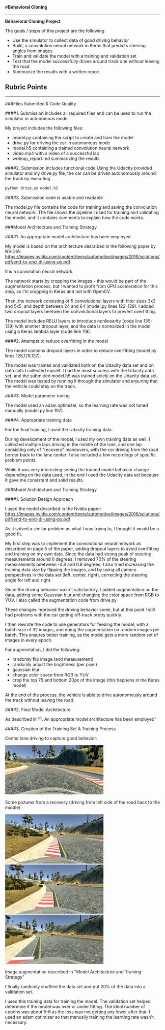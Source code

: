 #**Behavioral Cloning** 

---

**Behavioral Cloning Project**

The goals / steps of this project are the following:
* Use the simulator to collect data of good driving behavior
* Build, a convolution neural network in Keras that predicts steering angles from images
* Train and validate the model with a training and validation set
* Test that the model successfully drives around track one without leaving the road
* Summarize the results with a written report


[//]: # (Image References)

[mid]: ./examples/mid.jpg
[recovery_1]: ./examples/recovery_1.jpg
[recovery_2]: ./examples/reocovery_2.jpg
[recovery_3]: ./examples/recovery_3.jpg

## Rubric Points

---
###Files Submitted & Code Quality

####1. Submission includes all required files and can be used to run the simulator in autonomous mode

My project includes the following files:
* model.py containing the script to create and train the model
* drive.py for driving the car in autonomous mode
* model.h5 containing a trained convolution neural network 
* video.mp4 with a video of a successful lap
* writeup_report.md summarizing the results

####2. Submission includes functional code
Using the Udacity provided simulator and my drive.py file, the car can be driven autonomously around the track by executing 
```sh
python drive.py model.h5
```

####3. Submission code is usable and readable

The model.py file contains the code for training and saving the convolution neural network. The file shows the pipeline I used for training and validating the model, and it contains comments to explain how the code works.

###Model Architecture and Training Strategy

####1. An appropriate model architecture has been employed

My model is based on the architecture described in the following paper by NVIDIA: https://images.nvidia.com/content/tegra/automotive/images/2016/solutions/pdf/end-to-end-dl-using-px.pdf

It is a convolution neural network.

The network starts by cropping the images - this would be part of the augmentation process, but I wanted to profit from GPU acceleration for this step, so I'm cropping in Keras and not with OpenCV.

Then, the network consisting of 5 convolutional layers with filter sizes 3x3 and 5x5; and depth between 24 and 64 (model.py lines 122-129). I added two dropout layers beetwen the convolutional layers to prevent overfitting.

The model includes RELU layers to introduce nonlinearity (code line 135-139) with another dropout layer, and the data is normalized in the model using a Keras lambda layer (code line 119). 

####2. Attempts to reduce overfitting in the model

The model contains dropout layers in order to reduce overfitting (model.py lines 126,129,137). 

The model was trained and validated both on the Udacity data set and on data sets I collected myself. I had the most success with the Udacity data set, and the submitted model.h5 was trained solely on the Udacity data set. The model was tested by running it through the simulator and ensuring that the vehicle could stay on the track.

####3. Model parameter tuning

The model used an adam optimizer, so the learning rate was not tuned manually (model.py line 197).

####4. Appropriate training data

For the final training, I used the Udacity training data.

During development of the model, I used my own training data as well. I collected multiple laps driving in the middle of the lane, and one lap consisting only of "recovery" maneuvers, with the car driving from the road border back to the lane center. I also included a few recordings of specific problem points.

While it was very interesting seeing the trained model behavior change depending on the data used, in the end I used the Udacity data set because it gave me consistent and solid results.

###Model Architecture and Training Strategy

####1. Solution Design Approach

I used the model described in the Nvidia paper: https://images.nvidia.com/content/tegra/automotive/images/2016/solutions/pdf/end-to-end-dl-using-px.pdf

As it solved a similar problem as what I was trying to, I thought it would be a good fit.

My first step was to implement the convolutional neural network as described on page 5 of the paper, adding dropout layers to avoid overfitting and training on my own data. Since the data had strong peak of steering measurements around 0 degrees, I removed 70% of the steering measurements beetween -0.8 and 0.8 degrees. I also tried increasing the training data size by flipping the images, and by using all camera perspectives in the data set (left, center, right), correcting the steering angle for left and right.

Since the driving behavior wasn't satisfactory, I added augmentation on the data, adding some Gaussian blur and changing the color space from RGB to YUV. I also called the augmentation code from drive.py

These changes improved the driving behavior some, but at this point I still had problems with the car getting off-track pretty quickly.

I then rewrote the code to use generators for feeding the model, with a batch size of 32 images, and doing the augmentation on random images per batch. This ensures better training, as the model gets a more random set of images in every epoch.

For augmentation, I did the following:
- randomly flip image (and measurement)
- randomly adjust the brightness (per pixel)
- gaussian blur
- change color space from RGB to YUV
- crop the top 75 and bottom 20px of the image (this happens in the Keras model)

At the end of the process, the vehicle is able to drive autonomously around the track without leaving the road.

####2. Final Model Architecture

As described in "1. An appropriate model architecture has been employed"

####3. Creation of the Training Set & Training Process

Center lane driving to capture good behavior:

![center lane driving][mid]

Some pictures from a recovery (driving from left side of the road back to the middle)


![recovery start][recovery_1]
![recovery mid][recovery_2]
![recovery almost there!][recovery_3]

Image augmentation described in "Model Architecture and Training Strategy"

I finally randomly shuffled the data set and put 20% of the data into a validation set. 

I used this training data for training the model. The validation set helped determine if the model was over or under fitting. The ideal number of epochs was about 5-6 as the loss was not getting any lower after that. I used an adam optimizer so that manually training the learning rate wasn't necessary.
